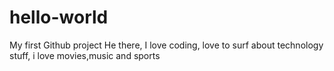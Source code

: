 # hello-world
My first Github project
He there, I love coding, love to surf about technology stuff,
i love movies,music and sports 
